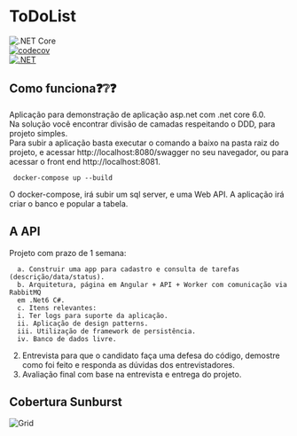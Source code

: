 # ToDoList

![.NET Core](https://img.shields.io/badge/dotnet%20version-net6.0-blue)    
[![codecov](https://codecov.io/gh/slipalison/ToDoList/branch/main/graph/badge.svg?token=oEv1sNpdD0)](https://codecov.io/gh/slipalison/ToDoList)    
[![.NET](https://github.com/slipalison/ToDoList/actions/workflows/dotnet.yml/badge.svg?branch=main)](https://github.com/slipalison/ToDoList/actions/workflows/dotnet.yml)

## Como funciona❓❔❓
Aplicação para demonstração de aplicação asp.net com .net core 6.0.  
Na solução você encontrar divisão de camadas respeitando o DDD, para projeto simples.  
Para subir a aplicação basta executar o comando a baixo na pasta raiz do projeto, e acessar http://localhost:8080/swagger no seu navegador, ou para acessar o front end http://localhost:8081.  

``` docker-compose up --build``` 

O docker-compose, irá subir um sql server, e uma Web API. A aplicação irá criar o banco e popular a tabela.

## A API

Projeto com prazo de 1 semana:

      a. Construir uma app para cadastro e consulta de tarefas (descrição/data/status).
      b. Arquitetura, página em Angular + API + Worker com comunicação via RabbitMQ
      em .Net6 C#.
      c. Itens relevantes:
      i. Ter logs para suporte da aplicação.
      ii. Aplicação de design patterns.
      iii. Utilização de framework de persistência.
      iv. Banco de dados livre.

2. Entrevista para que o candidato faça uma defesa do código, demostre como foi feito e
   responda as dúvidas dos entrevistadores.
3. Avaliação final com base na entrevista e entrega do projeto.

## Cobertura Sunburst
![Grid](https://codecov.io/gh/slipalison/ToDoList/branch/main/graphs/sunburst.svg?token=yxTtfDM1em)